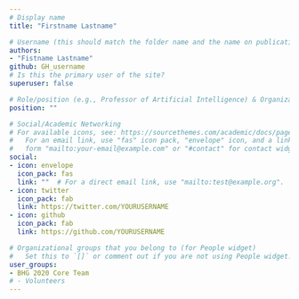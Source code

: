 ```yaml
---
# Display name
title: "Firstname Lastname"

# Username (this should match the folder name and the name on publications)
authors:
- "Fistname Lastname"
github: GH_username
# Is this the primary user of the site?
superuser: false

# Role/position (e.g., Professor of Artificial Intelligence) & Organizations/Affiliations
position: ""

# Social/Academic Networking
# For available icons, see: https://sourcethemes.com/academic/docs/page-builder/#icons
#   For an email link, use "fas" icon pack, "envelope" icon, and a link in the
#   form "mailto:your-email@example.com" or "#contact" for contact widget.
social:
- icon: envelope
  icon_pack: fas
  link: ""  # For a direct email link, use "mailto:test@example.org".
- icon: twitter
  icon_pack: fab
  link: https://twitter.com/YOURUSERNAME
- icon: github
  icon_pack: fab
  link: https://github.com/YOURUSERNAME

# Organizational groups that you belong to (for People widget)
#   Set this to `[]` or comment out if you are not using People widget.
user_groups:
- BHG 2020 Core Team
# - Volunteers
---
```

